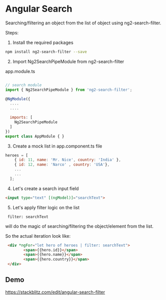 # Angular Search

Searching/filtering an object from the list of object using ng2-search-filter.

Steps:

1. Install the required packages

  ```sh
  npm install ng2-search-filter --save
  ```

2. Import Ng2SearchPipeModule from ng2-search-filter

  app.module.ts

  ```js

  // search module
  import { Ng2SearchPipeModule } from 'ng2-search-filter';

  @NgModule({
    ....
    ....

    imports: [
      Ng2SearchPipeModule
    ]
  })
  export class AppModule { }
  ```

3. Create a mock list in app.component.ts file

  ```js
  heroes = [
      { id: 11, name: 'Mr. Nice', country: 'India' },
      { id: 12, name: 'Narco' , country: 'USA'},
      ...
      ...
    ];
  ```
4. Let's create a search input field

  ```html
  <input type="text" [(ngModel)]="searchText">
  ```

5. Let's apply filter logic on the list

  ```
   filter: searchText
  ```
will do the magic of searching/filtering the object/element from the list.

So the actual iteration look like:

  ```html
   <div *ngFor="let hero of heroes | filter: searchText">
          <span>{{hero.id}}</span>
          <span>{{hero.name}}</span>
          <span>{{hero.country}}</span>
   </div>
  ```
  
  ## Demo
  
  https://stackblitz.com/edit/angular-search-filter


